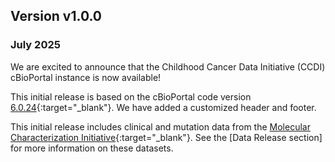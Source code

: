 ## Version v1.0.0
### July 2025 
We are excited to announce that the Childhood Cancer Data Initiative (CCDI) cBioPortal instance is now available!

This initial release is based on the cBioPortal code version [6.0.24](https://github.com/cBioPortal/cbioportal/releases/tag/v6.0.24){:target="_blank"}. We have added a customized header and footer.

This initial release includes clinical and mutation data from the [Molecular Characterization Initiative](https://ccdi.cancer.gov/MCI){:target="_blank"}. See the [Data Release section] for more information on these datasets. 
